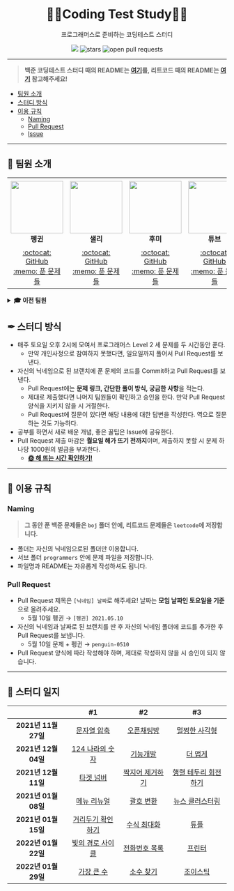 <div align="center">
  <h1>👨‍💻Coding Test Study👩‍💻</h1>
  <p>프로그래머스로 준비하는 코딩테스트 스터디</p>
  <a href="https://hits.seeyoufarm.com"><img src="https://hits.seeyoufarm.com/api/count/incr/badge.svg?url=https%3A%2F%2Fgithub.com%2Fboostcamp-ai-tech-4%2Fcoding-test-study&count_bg=%2379C83D&title_bg=%23555555&icon=&icon_color=%23E7E7E7&title=hits&edge_flat=false"/></a>
  <img src="https://img.shields.io/github/stars/boostcamp-ai-tech-4/coding-test-study" alt="stars"/>
  <img src="https://img.shields.io/github/issues-pr/boostcamp-ai-tech-4/coding-test-study" alt="open pull requests"/>
</div>

---

> **백준 코딩테스트 스터디 때의 README는 [여기](/.archive/README_BOJ.md)를, 리트코드 때의 README는 [여기](/.archive/README_LeetCode.md) 참고해주세요!**

- [팀원 소개](#-팀원-소개)
- [스터디 방식](#-스터디-방식)
- [이용 규칙](#-이용-규칙)
  - [Naming](#naming)
  - [Pull Request](#pull-request)
  - [Issue](#issue)

---

## 👋 팀원 소개

<table>
    <tr height="160px">
        <td align="center" width="150px">
            <a href="https://github.com/CoodingPenguin"><img height="120px" width="120px" src="https://avatars.githubusercontent.com/u/37505775?s=460&u=44732fef53503e63d47192ce5c2de747eff5f0c6&v=4"/></a>
            <br />
            <strong>펭귄</strong>
        </td>
        <td align="center" width="150px">
            <a href="https://github.com/bsm8734"><img height="120px" width="120px" src="https://avatars.githubusercontent.com/u/35002768?s=460&v=4"/></a>
            <br />
            <strong>샐리</strong>
        </td>
        <td align="center" width="150px">
            <a href="https://github.com/opijae"><img height="120px" width="120px" src="https://avatars.githubusercontent.com/u/26226101?v=4"/></a>
            <br />
            <strong>후미</strong>
        </td>
        <td align="center" width="150px">
            <a href="https://github.com/peacecheejecake"><img height="120px" width="120px" src="https://avatars.githubusercontent.com/u/29668380?v=4"/></a>
            <br />
            <strong>튜브</strong>
        </td>
    </tr>
    <tr height="50px">
        <td align="center">
            <a href="https://github.com/coodingpenguin">:octocat: GitHub</a>
            <br />
            <a href="./coodingpenguin">:memo: 푼 문제들</a>
        </td>
        <td align="center">
            <a href="https://github.com/bsm8734">:octocat: GitHub</a>
            <br />
            <a href="./sally">:memo: 푼 문제들</a>
        <td align="center">
            <a href="https://github.com/opijae">:octocat: GitHub</a>
            <br />
            <a href="./opijae">:memo: 푼 문제들</a>
        </td>
        <td align="center">
            <a href="https://github.com/peacecheejecake">:octocat: GitHub</a>
            <br />
            <a href="./peacecheejecake">:memo: 푼 문제들</a>
        </td>
    </tr>
</table>

<details>
    <summary><strong>🎓 이전 팀원</strong></summary>
    <br/>
    <table>
        <tr height="160px">
            <td align="center" width="150px">
                <a href="https://github.com/changwoomon"><img height="120px" width="120px" src="https://avatars.githubusercontent.com/u/59998179?s=460&u=3a7c94b4d803a79b0bd947e184838607f0bf18c7&v=4"/></a>
                <br />
                <strong>원딜</strong>
            </td>
          <td align="center" width="150px">
            <a href="https://github.com/osmosm7"><img height="120px" width="120px" src="https://avatars.githubusercontent.com/u/48181287?v=4"/></a>
            <br />
            <strong>구너</strong>
          </td>
          <td align="center" width="150px">
            <a href="hhttps://github.com/dkswndms4782"><img height="120px" width="120px" src="https://avatars.githubusercontent.com/u/59716219?v=4"/></a>
            <br />
            <strong>감자</strong>
          </td>
          <td align="center" width="150px">
            <a href="https://github.com/keeprainy"><img height="120px" width="120px" src="https://avatars.githubusercontent.com/u/38286295?v=4"/></a>
            <br />
          <strong>서폿</strong>
        </td>
      </tr>
        <tr height="50px">
            <td align="center">
                <a href="https://github.com/changwoomon">:octocat: GitHub</a>
                <br />
                <a href="./.archive/changwoomon">:memo: 푼 문제들</a>
            </td>
            <td align="center">
              <a href="https://github.com/osmosm7">:octocat: GitHub</a>
              <br />
              <a href="./.archive/osmosm7">:memo: 푼 문제들</a>
            </td>
            <td align="center">
              <a href="https://github.com/dkswndms4782">:octocat: GitHub</a>
              <br />
              <a href="./.archive/dkswndms4782">:memo: 푼 문제들</a>
            </td>
            <td align="center">
            <a href="https://github.com/keeprainy">:octocat: GitHub</a>
            <br />
            <a href="./.archive/keeprainy">:memo: 푼 문제들</a>
            </td>
        </tr>
    </table>
</details>

## ✒ 스터디 방식

- 매주 토요일 오후 2시에 모여서 프로그래머스 Level 2 세 문제를 두 시간동안 푼다.
  - 만약 개인사정으로 참여하지 못했다면, 일요일까지 풀어서 Pull Request를 보낸다.
- 자신의 닉네임으로 된 브랜치에 푼 문제의 코드를 Commit하고 Pull Request를 보낸다.
  - Pull Request에는 **문제 링크, 간단한 풀이 방식, 궁금한 사항**을 적는다.
  - 제대로 제출했다면 나머지 팀원들이 확인하고 승인을 한다. 만약 Pull Request 양식을 지키지 않을 시 거절한다.
  - Pull Request에 질문이 있다면 해당 내용에 대한 답변을 작성한다. 역으로 질문하는 것도 가능하다.
- 공부를 하면서 새로 배운 개념, 좋은 꿀팁은 Issue에 공유한다.
- Pull Request 제출 마감은 **월요일 해가 뜨기 전까지**이며, 제출하지 못할 시 문제 하나당 1000원의 벌금을 부과한다.
  - **[🌞 해 뜨는 시간 확인하기!](https://www.google.com/search?q=%EC%9D%BC%EC%B6%9C%EC%8B%9C%EA%B0%84)**

---

## 📌 이용 규칙

### Naming

> **그 동안 푼 백준 문제들은 `boj` 폴더 안에, 리트코드 문제들은 `leetcode`에 저장합니다.**

- 폴더는 자신의 닉네임으로된 폴더만 이용합니다.
- 서브 폴더 `programmers` 안에 문제 파일을 저장합니다.
- 파일명과 README는 자유롭게 작성하셔도 됩니다.

### Pull Request

- Pull Request 제목은 `[닉네임] 날짜`로 해주세요! 날짜는 **모임 날짜인 토요일을 기준**으로 올려주세요.
  - 5월 10일 펭귄 → `[펭귄] 2021.05.10`
- 자신의 닉네임과 날짜로 된 브랜치를 딴 후 자신의 닉네임 폴더에 코드를 추가한 후 Pull Request를 보냅니다.
  - 5월 10일 문제 + 펭귄 → `penguin-0510`
- Pull Request 양식에 따라 작성해야 하며, 제대로 작성하지 않을 시 승인이 되지 않습니다.

---

## 📝 스터디 일지

|                      |                                      #1                                       |                                     #2                                      |                                        #3                                        |
| :------------------: | :---------------------------------------------------------------------------: | :-------------------------------------------------------------------------: | :------------------------------------------------------------------------------: |
| **2021년 11월 27일** |    [문자열 압축](https://programmers.co.kr/learn/courses/30/lessons/60057)    |   [오픈채팅방](https://programmers.co.kr/learn/courses/30/lessons/42888)    |    [멀쩡한 사각형](https://programmers.co.kr/learn/courses/30/lessons/62048)     |
| **2021년 12월 04일** |  [124 나라의 숫자](https://programmers.co.kr/learn/courses/30/lessons/12899)  |    [기능개발](https://programmers.co.kr/learn/courses/30/lessons/42586)     |       [더 맵게](https://programmers.co.kr/learn/courses/30/lessons/42626)        |
| **2021년 12월 11일** |     [타겟 넘버](https://programmers.co.kr/learn/courses/30/lessons/43165)     | [짝지어 제거하기](https://programmers.co.kr/learn/courses/30/lessons/12973) | [행렬 테두리 회전하기](https://programmers.co.kr/learn/courses/30/lessons/77485) |
| **2021년 01월 08일** |    [메뉴 리뉴얼](https://programmers.co.kr/learn/courses/30/lessons/72411)    |    [괄호 변환](https://programmers.co.kr/learn/courses/30/lessons/60058)    |   [뉴스 클러스터링](https://programmers.co.kr/learn/courses/30/lessons/17677)    |
| **2021년 01월 15일** | [거리두기 확인하기](https://programmers.co.kr/learn/courses/30/lessons/81302) |   [수식 최대화](https://programmers.co.kr/learn/courses/30/lessons/67257)   |         [튜플](https://programmers.co.kr/learn/courses/30/lessons/64065)         |
| **2022년 01월 22일** | [빛의 경로 사이클](https://programmers.co.kr/learn/courses/30/lessons/86052)  |  [전화번호 목록](https://programmers.co.kr/learn/courses/30/lessons/42577)  |        [프린터](https://programmers.co.kr/learn/courses/30/lessons/42587)        |
| **2022년 01월 29일** |    [가장 큰 수](https://programmers.co.kr/learn/courses/30/lessons/42746)     |    [소수 찾기](https://programmers.co.kr/learn/courses/30/lessons/42839)    |       [조이스틱](https://programmers.co.kr/learn/courses/30/lessons/42860)       |
